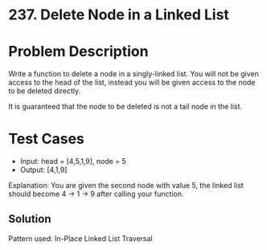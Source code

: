 # 237. Delete Node in a Linked List

# Problem Description

Write a function to delete a node in a singly-linked list. You will not be given access to the head of the list, instead you will be given access to the node to be deleted directly.

It is guaranteed that the node to be deleted is not a tail node in the list.

# Test Cases

- Input: head = [4,5,1,9], node = 5
- Output: [4,1,9]

Explanation: You are given the second node with value 5, the linked list should become 4 -> 1 -> 9 after calling your function.

## Solution

Pattern used: In-Place Linked List Traversal